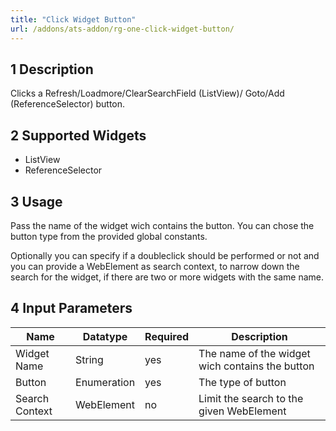 ```yaml
---
title: "Click Widget Button"
url: /addons/ats-addon/rg-one-click-widget-button/
---
```


## 1 Description

Clicks a Refresh/Loadmore/ClearSearchField (ListView)/ Goto/Add (ReferenceSelector) button.

## 2 Supported Widgets

* ListView
* ReferenceSelector

## 3 Usage

Pass the name of the widget wich contains the button. You can chose the button type from the provided global constants.

Optionally you can specify if a doubleclick should be performed or not and you can provide a WebElement as search context, to narrow down the search for the widget, if there are two or more widgets with the same name.

## 4 Input Parameters

Name | Datatype | Required | Description
--- | --- | --- | ---
Widget Name | String | yes | The name of the widget wich contains the button
Button | Enumeration | yes | The type of button
Search Context | WebElement | no | Limit the search to the given WebElement
